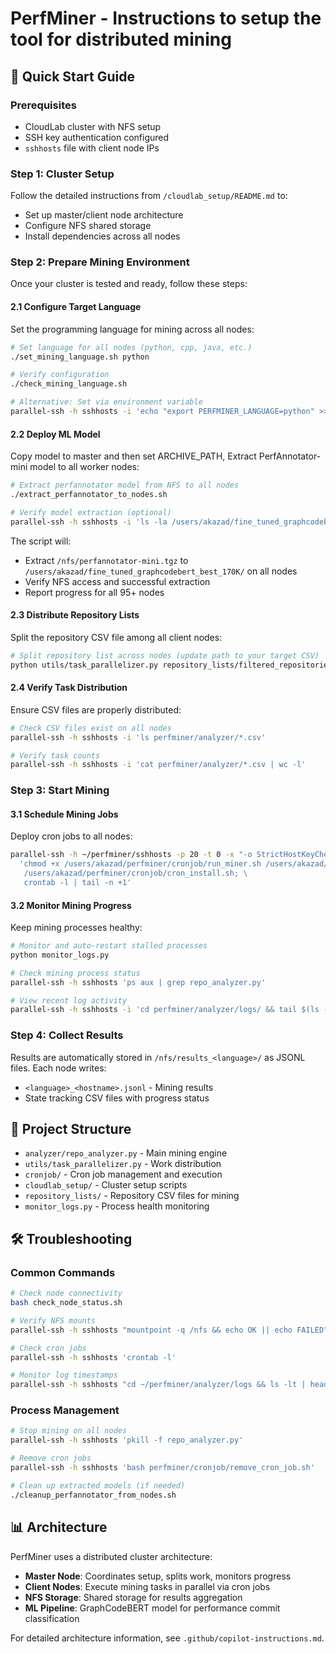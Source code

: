 # PerfMiner - Instructions to setup the tool for distributed mining

## 🚀 Quick Start Guide

### Prerequisites
- CloudLab cluster with NFS setup
- SSH key authentication configured
- `sshhosts` file with client node IPs

### Step 1: Cluster Setup
Follow the detailed instructions from `/cloudlab_setup/README.md` to:
- Set up master/client node architecture
- Configure NFS shared storage
- Install dependencies across all nodes

### Step 2: Prepare Mining Environment

Once your cluster is tested and ready, follow these steps:

#### 2.1 Configure Target Language
Set the programming language for mining across all nodes:

```bash
# Set language for all nodes (python, cpp, java, etc.)
./set_mining_language.sh python

# Verify configuration
./check_mining_language.sh

# Alternative: Set via environment variable
parallel-ssh -h sshhosts -i 'echo "export PERFMINER_LANGUAGE=python" >> ~/.bashrc'
```

#### 2.2 Deploy ML Model
Copy model to master and then set ARCHIVE_PATH, Extract PerfAnnotator-mini model to all worker nodes:

```bash
# Extract perfannotator model from NFS to all nodes
./extract_perfannotator_to_nodes.sh

# Verify model extraction (optional)
parallel-ssh -h sshhosts -i 'ls -la /users/akazad/fine_tuned_graphcodebert_best_170K/'
```

The script will:
- Extract `/nfs/perfannotator-mini.tgz` to `/users/akazad/fine_tuned_graphcodebert_best_170K/` on all nodes
- Verify NFS access and successful extraction
- Report progress for all 95+ nodes

#### 2.3 Distribute Repository Lists
Split the repository CSV file among all client nodes:

```bash
# Split repository list across nodes (update path to your target CSV)
python utils/task_parallelizer.py repository_lists/filtered_repositories_python.csv ubuntu
```

#### 2.4 Verify Task Distribution
Ensure CSV files are properly distributed:

```bash
# Check CSV files exist on all nodes
parallel-ssh -h sshhosts -i 'ls perfminer/analyzer/*.csv'

# Verify task counts
parallel-ssh -h sshhosts -i 'cat perfminer/analyzer/*.csv | wc -l'
```

### Step 3: Start Mining

#### 3.1 Schedule Mining Jobs
Deploy cron jobs to all nodes:

```bash
parallel-ssh -h ~/perfminer/sshhosts -p 20 -t 0 -x "-o StrictHostKeyChecking=no" -i \
  'chmod +x /users/akazad/perfminer/cronjob/run_miner.sh /users/akazad/perfminer/cronjob/cron_install.sh; \
   /users/akazad/perfminer/cronjob/cron_install.sh; \
   crontab -l | tail -n +1'
```

#### 3.2 Monitor Mining Progress
Keep mining processes healthy:

```bash
# Monitor and auto-restart stalled processes
python monitor_logs.py

# Check mining process status
parallel-ssh -h sshhosts 'ps aux | grep repo_analyzer.py'

# View recent log activity
parallel-ssh -h sshhosts -i 'cd perfminer/analyzer/logs/ && tail $(ls -t | head -1)'
```

### Step 4: Collect Results

Results are automatically stored in `/nfs/results_<language>/` as JSONL files. Each node writes:
- `<language>_<hostname>.jsonl` - Mining results
- State tracking CSV files with progress status

## 📁 Project Structure

- `analyzer/repo_analyzer.py` - Main mining engine
- `utils/task_parallelizer.py` - Work distribution
- `cronjob/` - Cron job management and execution
- `cloudlab_setup/` - Cluster setup scripts
- `repository_lists/` - Repository CSV files for mining
- `monitor_logs.py` - Process health monitoring

## 🛠 Troubleshooting

### Common Commands
```bash
# Check node connectivity
bash check_node_status.sh

# Verify NFS mounts
parallel-ssh -h sshhosts "mountpoint -q /nfs && echo OK || echo FAILED"

# Check cron jobs
parallel-ssh -h sshhosts 'crontab -l'

# Monitor log timestamps
parallel-ssh -h sshhosts "cd ~/perfminer/analyzer/logs && ls -lt | head -5"
```

### Process Management
```bash
# Stop mining on all nodes
parallel-ssh -h sshhosts 'pkill -f repo_analyzer.py'

# Remove cron jobs
parallel-ssh -h sshhosts 'bash perfminer/cronjob/remove_cron_job.sh'

# Clean up extracted models (if needed)
./cleanup_perfannotator_from_nodes.sh
```

## 📊 Architecture

PerfMiner uses a distributed cluster architecture:
- **Master Node**: Coordinates setup, splits work, monitors progress
- **Client Nodes**: Execute mining tasks in parallel via cron jobs
- **NFS Storage**: Shared storage for results aggregation
- **ML Pipeline**: GraphCodeBERT model for performance commit classification

For detailed architecture information, see `.github/copilot-instructions.md`. 




